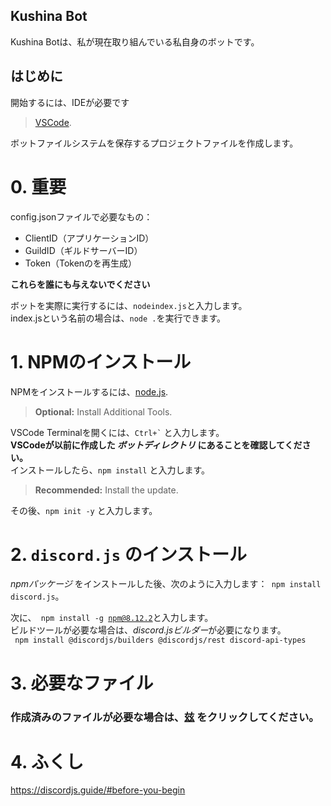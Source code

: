 
## Kushina Bot
Kushina Botは、私が現在取り組んでいる私自身のボットです。

## はじめに
開始するには、IDEが必要です 
> [VSCode](https://code.visualstudio.com).

ボットファイルシステムを保存するプロジェクトファイルを作成します。

# 0. 重要
config.jsonファイルで必要なもの：
- ClientID（アプリケーションID）
- GuildID（ギルドサーバーID）
- Token（Tokenのを再生成）

**これらを誰にも与えないでください**

ボットを実際に実行するには、<code>nodeindex.js</code>と入力します。  
index.jsという名前の場合は、<code>node .</code>を実行できます。

# 1. NPMのインストール
NPMをインストールするには、[node.js](https://nodejs.org).
> **Optional:** Install Additional Tools.  

VSCode Terminalを開くには、<code>Ctrl+`</code> と入力します。  
**VSCodeが以前に作成した *ボットディレクトリ* にあることを確認してください。**  
インストールしたら、<code>npm install</code> と入力します。  
> **Recommended:** Install the update.

その後、<code>npm init -y</code> と入力します。  
# 2. <code>discord.js</code> のインストール  
*npmパッケージ* をインストールした後、次のように入力します：<code> npm install discord.js</code>。  

次に、<code> npm install -g npm@8.12.2</code>と入力します。  
ビルドツールが必要な場合は、*discord.jsビルダー*が必要になります。  
<code> npm install @discordjs/builders @discordjs/rest discord-api-types </code> 

# 3. 必要なファイル  
### 作成済みのファイルが必要な場合は、[玆](https://github.com/KushinaAtori/Bot/tree/main/Pre-Built) をクリックしてください。  

# 4. ふくし  
https://discordjs.guide/#before-you-begin  
